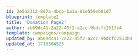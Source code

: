 ```yaml
---
id: 2e5a2312-867a-4bcb-ba1a-81e559eb81d7
blueprint: template2
title: 'Donation Page2'
author: ab69dc41-2a22-45f2-a2cc-9bdcfc2513b4
template: campaigns/campaign
updated_by: ab69dc41-2a22-45f2-a2cc-9bdcfc2513b4
updated_at: 1710304525
---
```

